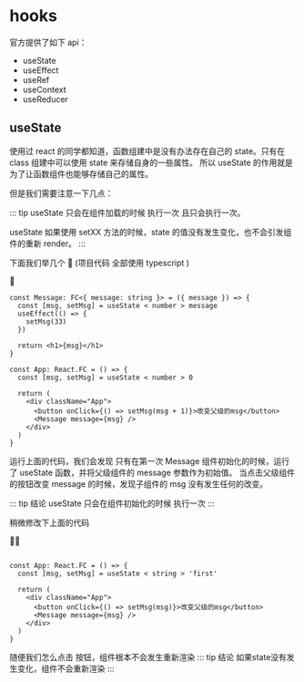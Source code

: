 # hooks

官方提供了如下 api：

- useState
- useEffect
- useRef
- useContext
- useReducer

## useState

使用过 react 的同学都知道，函数组建中是没有办法存在自己的 state。只有在 class 组建中可以使用 state 来存储自身的一些属性。
所以 useState 的作用就是为了让函数组件也能够存储自己的属性。

但是我们需要注意一下几点：

::: tip
useState 只会在组件加载的时候 执行一次 且只会执行一次。

useState 如果使用 setXX 方法的时候，state 的值没有发生变化，也不会引发组件的重新 render。
:::

下面我们举几个 🌰 (项目代码 全部使用 typescript )

🌰
```js{12}
const Message: FC<{ message: string }> = ({ message }) => {
  const [msg, setMsg] = useState < number > message
  useEffect(() => {
    setMsg(33)
  })

  return <h1>{msg}</h1>
}

const App: React.FC = () => {
  const [msg, setMsg] = useState < number > 0

  return (
    <div className="App">
      <button onClick={() => setMsg(msg + 1)}>改变父级的msg</button>
      <Message message={msg} />
    </div>
  )
}
```

运行上面的代码，我们会发现 只有在第一次 Message 组件初始化的时候，运行了 useState 函数，并将父级组件的 message 参数作为初始值。
当点击父级组件的按钮改变 message 的时候，发现子组件的 msg 没有发生任何的改变。

::: tip 结论
 useState 只会在组件初始化的时候 执行一次
:::

稍微修改下上面的代码

🌰🌰
```js{14}

const App: React.FC = () => {
  const [msg, setMsg] = useState < string > 'first'

  return (
    <div className="App">
      <button onClick={() => setMsg(msg)}>改变父级的msg</button>
      <Message message={msg} />
    </div>
  )
}
```
随便我们怎么点击 按钮，组件根本不会发生重新渲染
::: tip 结论
如果state没有发生变化，组件不会重新渲染
:::
